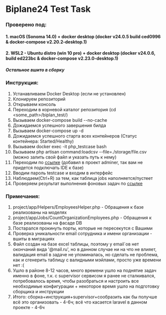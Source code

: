 # Biplane24 Test Task

### Проверено под:
#### 1. macOS (Sonoma 14.0) + docker desktop (docker v24.0.5 build ced0996 & docker-compose v2.20.2-desktop.1)
#### 2. WSL2 - Ubuntu distro (win 10 pro) + docker desktop (docker v24.0.6, build ed223bc & docker-compose v2.23.0-desktop.1)
##### Остальное вшито в сборку

### Инструкция:

1. Устанавливаем Docker Desktop (если не установлен)
2. Клонируем репозиторий
3. Открываем консоль
4. Переходим в корневой каталог репозитория (cd <some_path>/biplan_test/)
5. Вызываем docker-compose build --no-cache
6. Дожидаемся успешного завершения билда
7. Вызываем docker-compose up -d
8. Дожидаемся успешного старта всех контейнеров (Статус контейнера: Started/Healthy)
9. Вызываем docker exec -it php_testcase bash
10. Вызываем php artisan command:loadcsv --file=./storage/file.csv (можно залить свой файл и указать путь к нему)
11. Переходим по [ссылке](http://localhost:8989/?pgsql=pgsql_testcase&username=testcase&db=testcase&ns=public&select=jobs) (добавил в проект adminer, так вам не придется подключать IDE к базе)
12. Вводим пароль testcase и входим в интерфейс
13. Наблюдаем(Ctrl+R) за тем, как таблица jobs наполняется/пустеет
14. Проверяем результат выполнения фоновых задач по [ссылке](http://localhost:8989/?pgsql=pgsql_testcase&username=testcase&db=testcase&ns=public&select=employees_count_in_org)

### Примечания:

1. project/app/Helpers/EmployeesHelper.php - Обращения к базе реализованы на моделях
2. project/app/Jobs/CountOrganizationEmployees.php - Обращения к базе реализованы на фасаде DB
3. Постарался прокинуть порты, которые не пересекутся с Вашими
4. Проверка уникальности email сотрудника и имени организации - вшиты в миграциях
5. Файл создан на базе excel таблицы, поэтому у email`ов нет окончаний вида '@mail.ru', но в данном случае ни на что не влияет, валидация email в задаче не упоминалась, но сделать не проблема, как и сгенерить таблицу с валидными мэйлами, просто уже времени нет :(
6. Ушло в районе 8-12 часов, много времени ушло на поднятие задач именно в фоне, т.к. с supervisor сервисом я ранее не сталкивался, потребовалось время, чтобы разобраться и настроить все необходимые конфигурации + некоторое время ушло на подготовку сборщика и инструкции
7. Итого: сборка+инструкция+supervisor+сообразить как бы получше всё это организовать - 4-6ч; всё что касается laravel в данном проекте - 4-6ч
